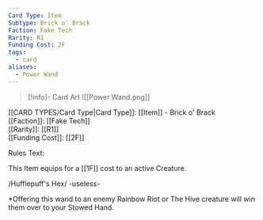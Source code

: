 ```yaml
---
Card Type: Item
Subtype: Brick o' Brack
Faction: Fake Tech
Rarity: R1
Funding Cost: 2F
tags:
  - card
aliases:
  - Power Wand
---
```

> [!info]- Card Art
> ![[Power Wand.png]]

[[CARD TYPES/Card Type|Card Type]]: [[Item]] - Brick o' Brack  
[[Faction]]: [[Fake Tech]]  
[[Rarity]]: [[R1]]  
[[Funding Cost]]: [[2F]]  

Rules Text:  

This Item equips for a [[1F]] cost to an active Creature.  

/Hufflepuff's Hex/ -useless-  

*Offering this wand to an enemy Rainbow Riot or The Hive creature will win them over to your Stowed Hand.  